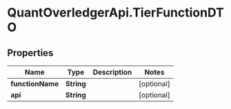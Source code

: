 # QuantOverledgerApi.TierFunctionDTO

## Properties

Name | Type | Description | Notes
------------ | ------------- | ------------- | -------------
**functionName** | **String** |  | [optional] 
**api** | **String** |  | [optional] 


